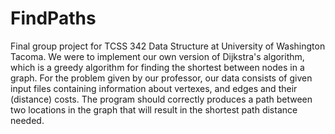 # FindPaths
Final group project for TCSS 342 Data Structure at University of Washington Tacoma. We were to implement our own version of Dijkstra's algorithm, which is a greedy algorithm for finding the shortest between nodes in a graph. For the problem given by our professor, our data consists of given input files containing information about vertexes, and edges and their (distance) costs. The program should correctly produces a path between two locations in the graph that will result in the shortest path distance needed. 
